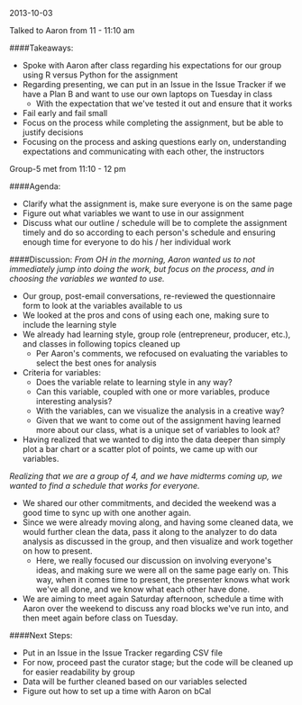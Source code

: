 2013-10-03

Talked to Aaron from 11 - 11:10 am

####Takeaways:
+ Spoke with Aaron after class regarding his expectations for our group using R versus Python for the assignment
+ Regarding presenting, we can put in an Issue in the Issue Tracker if we have a Plan B and want to use our own laptops on Tuesday in class
  + With the expectation that we've tested it out and ensure that it works
+ Fail early and fail small
+ Focus on the process while completing the assignment, but be able to justify decisions
+ Focusing on the process and asking questions early on, understanding expectations and communicating with each other, the instructors

Group-5 met from 11:10 - 12 pm

####Agenda:
+ Clarify what the assignment is, make sure everyone is on the same page
+ Figure out what variables we want to use in our assignment
+ Discuss what our outline / schedule will be to complete the assignment timely and do so according to each person's schedule and ensuring enough time for everyone to do his / her individual work

####Discussion:
_From OH in the morning, Aaron wanted us to not immediately jump into doing the work, but focus on the process, and in choosing the variables we wanted to use._
+ Our group, post-email conversations, re-reviewed the questionnaire form to look at the variables available to us
+ We looked at the pros and cons of using each one, making sure to include the learning style
+ We already had learning style, group role (entrepreneur, producer, etc.), and classes in following topics cleaned up
  + Per Aaron's comments, we refocused on evaluating the variables to select the best ones for analysis
+ Criteria for variables:
  + Does the variable relate to learning style in any way?
  + Can this variable, coupled with one or more variables, produce interesting analysis?
  + With the variables, can we visualize the analysis in a creative way?
  + Given that we want to come out of the assignment having learned more about our class, what is a unique set of variables to look at?
+ Having realized that we wanted to dig into the data deeper than simply plot a bar chart or a scatter plot of points, we came up with our variables.

_Realizing that we are a group of 4, and we have midterms coming up, we wanted to find a schedule that works for everyone._
+ We shared our other commitments, and decided the weekend was a good time to sync up with one another again.
+ Since we were already moving along, and having some cleaned data, we would further clean the data, pass it along to the analyzer to do data analysis as discussed in the group, and then visualize and work together on how to present.
  + Here, we really focused our discussion on involving everyone's ideas, and making sure we were all on the same page early on. This way, when it comes time to present, the presenter knows what work we've all done, and we know what each other have done.
+ We are aiming to meet again Saturday afternoon, schedule a time with Aaron over the weekend to discuss any road blocks we've run into, and then meet again before class on Tuesday.

####Next Steps:
+ Put in an Issue in the Issue Tracker regarding CSV file
+ For now, proceed past the curator stage; but the code will be cleaned up for easier readability by group
+ Data will be further cleaned based on our variables selected
+ Figure out how to set up a time with Aaron on bCal

